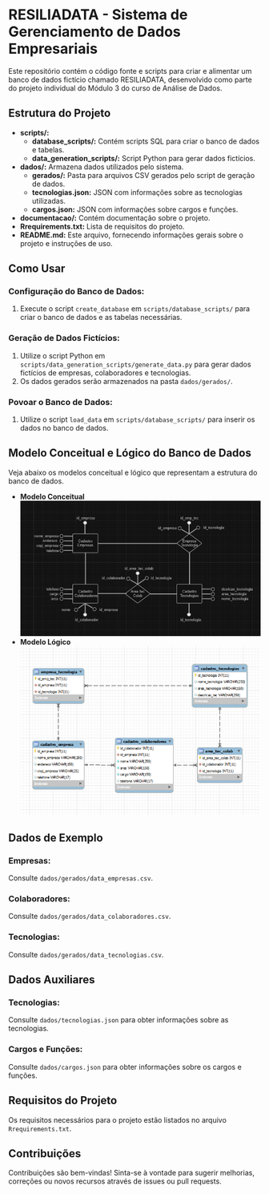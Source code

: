 # RESILIADATA - Sistema de Gerenciamento de Dados Empresariais

Este repositório contém o código fonte e scripts para criar e alimentar um banco de dados fictício chamado RESILIADATA, desenvolvido como parte do projeto individual do Módulo 3 do curso de Análise de Dados.

## Estrutura do Projeto

- **scripts/:**
  - **database_scripts/:** Contém scripts SQL para criar o banco de dados e tabelas.
  - **data_generation_scripts/:** Script Python para gerar dados fictícios.
- **dados/:** Armazena dados utilizados pelo sistema.
  - **gerados/:** Pasta para arquivos CSV gerados pelo script de geração de dados.
  - **tecnologias.json:** JSON com informações sobre as tecnologias utilizadas.
  - **cargos.json:** JSON com informações sobre cargos e funções.
- **documentacao/:** Contém documentação sobre o projeto.
- **Rrequirements.txt:** Lista de requisitos do projeto.
- **README.md:** Este arquivo, fornecendo informações gerais sobre o projeto e instruções de uso.

## Como Usar

### Configuração do Banco de Dados:

1. Execute o script `create_database` em `scripts/database_scripts/` para criar o banco de dados e as tabelas necessárias.

### Geração de Dados Fictícios:

1. Utilize o script Python em `scripts/data_generation_scripts/generate_data.py` para gerar dados fictícios de empresas, colaboradores e tecnologias.
2. Os dados gerados serão armazenados na pasta `dados/gerados/`.

### Povoar o Banco de Dados:

1. Utilize o script `load_data` em `scripts/database_scripts/` para inserir os dados no banco de dados.

## Modelo Conceitual e Lógico do Banco de Dados

Veja abaixo os modelos conceitual e lógico que representam a estrutura do banco de dados.

- **Modelo Conceitual**
![Modelo Conceitual](./modelos/modelo_conceitual.png)
- **Modelo Lógico**
![Modelo Logico](./modelos/modelo_logico.png)
## Dados de Exemplo

### Empresas:

Consulte `dados/gerados/data_empresas.csv`.

### Colaboradores:

Consulte `dados/gerados/data_colaboradores.csv`.

### Tecnologias:

Consulte `dados/gerados/data_tecnologias.csv`.

## Dados Auxiliares

### Tecnologias:

Consulte `dados/tecnologias.json` para obter informações sobre as tecnologias.

### Cargos e Funções:

Consulte `dados/cargos.json` para obter informações sobre os cargos e funções.

## Requisitos do Projeto

Os requisitos necessários para o projeto estão listados no arquivo `Rrequirements.txt`.

## Contribuições

Contribuições são bem-vindas! Sinta-se à vontade para sugerir melhorias, correções ou novos recursos através de issues ou pull requests.

